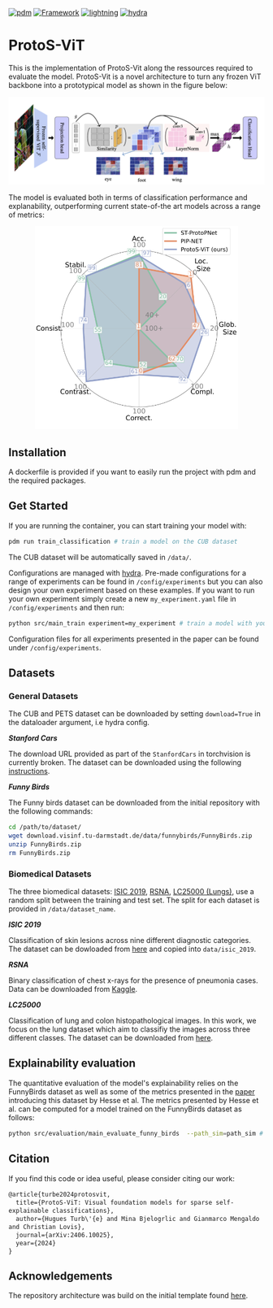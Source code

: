 <a href="https://pdm.fming.de"><img alt="pdm" src="https://img.shields.io/badge/pdm-managed-blueviolet"></a>
[![Framework](https://img.shields.io/badge/PyTorch-%23EE4C2C.svg?&logo=PyTorch&logoColor=white)](https://pytorch.org/)
[![lightning](https://img.shields.io/badge/-Lightning_2.0+-792ee5?logo=pytorchlightning&logoColor=white)](https://pytorchlightning.ai/)
[![hydra](https://img.shields.io/badge/Config-Hydra_1.3-89b8cd)](https://hydra.cc/)
# ProtoS-ViT
This is the implementation of ProtoS-Vit along the ressources required to evaluate the model. ProtoS-Vit is a novel architecture to turn any frozen ViT backbone into a prototypical model as shown in the figure below:

![Model architecture](./img/protosvit_arch.png)

The model is evaluated both in terms of classification performance and explanability, outperforming current state-of-the art models across a range of metrics:
<p align="center">
<img src="./img/radar_FunnyBirds.png" height="400">
</p>

## Installation
A dockerfile is provided if you want to easily run the project with pdm and the required packages.

## Get Started
If you are running the container, you can start training your model with:
```bash
pdm run train_classification # train a model on the CUB dataset
```
The CUB dataset will be automatically saved in `/data/`.

Configurations are managed with [hydra](https://hydra.cc). Pre-made configurations for a range of experiments can be found in `/config/experiments` but you can also design your own experiment based on these examples. If you want to run your own experiment simply create a new `my_experiment.yaml` file in `/config/experiments` and then run:
```bash
python src/main_train experiment=my_experiment # train a model with your own experiment configuration
```
Configuration files for all experiments presented in the paper can be found under `/config/experiments`.

## Datasets
### General Datasets
The CUB and PETS dataset can be downloaded by setting  `download=True`  in the dataloader argument, i.e hydra config.

***Stanford Cars***

The download URL provided as part of the `StanfordCars` in torchvision is currently broken. The dataset can be downloaded using the following [instructions](https://github.com/pytorch/vision/issues/7545#issuecomment-1631441616).

***Funny Birds***

The Funny birds dataset can be downloaded from the initial repository with the following commands:
```bash
cd /path/to/dataset/
wget download.visinf.tu-darmstadt.de/data/funnybirds/FunnyBirds.zip
unzip FunnyBirds.zip
rm FunnyBirds.zip
```

### Biomedical Datasets
The three biomedical datasets: [ISIC 2019](https://challenge.isic-archive.com/data/#2019), [RSNA](https://www.rsna.org/rsnai/ai-image-challenge/rsna-pneumonia-detection-challenge-2018), [LC25000 (Lungs)](https://arxiv.org/abs/1912.12142v1), use a random split between the training and test set. The split for each dataset is provided in `/data/dataset_name`.

***ISIC 2019***

Classification of skin lesions across nine different diagnostic categories. The dataset can be dowloaded from [here]((https://challenge.isic-archive.com/data/#2019)) and copied into `data/isic_2019`.

***RSNA***

Binary classification of chest x-rays for the presence of pneumonia cases. Data can be downloaded from [Kaggle](https://www.kaggle.com/c/rsna-pneumonia-detection-challenge/data).


***LC25000***

Classification of lung and colon histopathological images. In this work, we focus on the lung dataset which aim to classifiy the images across three different classes. The dataset can be downloaded from [here](https://academictorrents.com/details/7a638ed187a6180fd6e464b3666a6ea0499af4af).

## Explainability evaluation
The quantitative evaluation of the model's explainability relies on the FunnyBirds dataset as well as some of the metrics presented in the [paper](https://openaccess.thecvf.com/content/ICCV2023/papers/Hesse_FunnyBirds_A_Synthetic_Vision_Dataset_for_a_Part-Based_Analysis_of_ICCV_2023_paper.pdf) introducing this dataset by Hesse et al. The metrics presented by Hesse et al. can be computed for a model trained on the FunnyBirds dataset as follows:
```bash
python src/evaluation/main_evaluate_funny_birds  --path_sim=path_sim # with the path to the folder where the trained model is saved.
```

## Citation
If you find this code or idea useful, please consider citing our work:
```
@article{turbe2024protosvit,
  title={ProtoS-ViT: Visual foundation models for sparse self-explainable classifications},
  author={Hugues Turb\'{e} and Mina Bjelogrlic and Gianmarco Mengaldo and Christian Lovis},
  journal={arXiv:2406.10025},
  year={2024}
}
```
## Acknowledgements

The repository architecture was build on the initial template found [here](https://github.com/ashleve/lightning-hydra-template).
